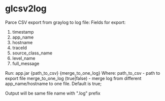 # glcsv2log

Parce CSV export from graylog to log file:
Fields for export:
1. timestamp
2. app_name
3. hostname
4. traceId
5. source_class_name
6. level_name
7. full_message

Run:
app.jar {path_to_csv} {merge_to_one_log}
Where:
  path_to_csv - path to export file
  merge_to_one_log (true|false) - merge log from different app_name/hostname to one file. Default is true;

Output will be same file name with ".log" prefix
